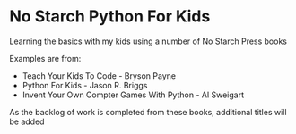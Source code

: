 # No Starch Python For Kids
<p>
Learning the basics with my kids using a number of No Starch Press books
</p>
<p>
Examples are from:
 <ul>
  <li>Teach Your Kids To Code - Bryson Payne</li>
  <li>Python For Kids - Jason R. Briggs</li>
  <li>Invent Your Own Compter Games With Python - Al Sweigart</li>
 </ul>  
 As the backlog of work is completed from these books, additional titles will be added
 </p>
